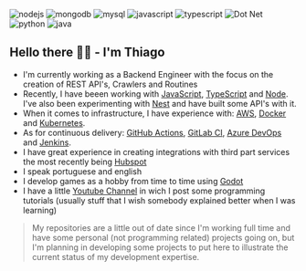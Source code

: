 ![nodejs](https://img.shields.io/static/v1?label=NodeJs&message=Experienced&color=green&logo=nodedotjs)
![mongodb](https://img.shields.io/static/v1?label=MongoDB&message=Experienced&color=green&logo=mongodb)
![mysql](https://img.shields.io/static/v1?label=MySQL&message=Experienced&color=green&logo=mysql)
![javascript](https://img.shields.io/static/v1?label=JavaScript&message=Experienced&color=green&logo=javascript)
![typescript](https://img.shields.io/static/v1?label=TypeScript&message=Experienced&color=green&logo=typescript)
![Dot Net](https://img.shields.io/static/v1?label=.Net&message=Familiar&color=yellow&logo=dotnet)
![python](https://img.shields.io/static/v1?label=python&message=Familiar&color=yellow&logo=python)
![java](https://img.shields.io/static/v1?label=Java&message=Familiar&color=yellow&logo=java)

## Hello there 👋🏽 - I'm Thiago

- I'm currently working as a Backend Engineer with the focus on the creation of REST API's, Crawlers and Routines
- Recently, I have beeen working with [JavaScript](https://www.javascript.com/), [TypeScript](https://www.typescriptlang.org/) and [Node](https://nodejs.org/en/). I've also been experimenting with [Nest](https://nestjs.com/) and have built some API's with it.
- When it comes to infrastructure, I have experience with: [AWS](https://aws.amazon.com/), [Docker](https://www.docker.com/) and [Kubernetes](https://kubernetes.io/).
- As for continuous delivery: [GitHub Actions](https://github.com/features/actions), [GitLab CI](https://docs.gitlab.com/ee/ci/), [Azure DevOps](https://azure.microsoft.com/en-us/services/devops/) and [Jenkins](https://www.jenkins.io/).
- I have great experience in creating integrations with third part services the most recently being [Hubspot](https://www.hubspot.com/)
- I speak portuguese and english
- I develop games as a hobby from time to time using [Godot](https://godotengine.org/)
- I have a little [Youtube Channel](https://www.youtube.com/channel/UCwBtn_AbhzI1tjXMMqTsVSw) in wich I post some programming tutorials (usually stuff that I wish somebody explained better when I was learning)

> My repositories are a little out of date since I'm working full time and have some personal (not programming related) projects going on, but I'm planning in developing some projects to put here to illustrate the current status of my development expertise.
